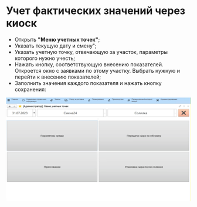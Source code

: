 # Учет фактических значений через киоск


- Открыть **"Меню учетных точек"**;
- Указать текущую дату и смену";
- Указать учетную точку, отвечающую за участок, параметры которого нужно учесть;
- Нажать кнопку, соответствующую внесению показателей. Откроется окно с заявками по этому участку. Выбрать нужную и перейти к внесению показателей;
- Заполнить значения каждого показателя и нажать кнопку сохранения:

![](AccountingFactValuesInKiosk.assets/1.gif)

 

